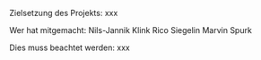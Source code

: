 Zielsetzung des Projekts:
    xxx

Wer hat mitgemacht:
    Nils-Jannik Klink
    Rico Siegelin
    Marvin Spurk

Dies muss beachtet werden:
    xxx